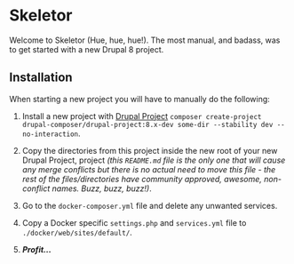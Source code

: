 # Skeletor
Welcome to Skeletor (Hue, hue, hue!). The most manual, and badass, was to get started with a new Drupal 8 project.

## Installation
When starting a new project you will have to manually do the following:

1. Install a new project with [Drupal Project](https://github.com/drupal-composer/drupal-project) `composer create-project drupal-composer/drupal-project:8.x-dev some-dir --stability dev --no-interaction`.

2. Copy the directories from this project inside the new root of your new Drupal Project, project _(this `README.md` file is the only one that will cause any merge conflicts but there is no actual need to move this file - the rest of the files/directories have community approved, awesome, non-conflict names. Buzz, buzz, buzz!)_.

3. Go to the `docker-composer.yml` file and delete any unwanted services.

4. Copy a Docker specific `settings.php` and `services.yml` file to `./docker/web/sites/default/`.

5. _**Profit...**_
